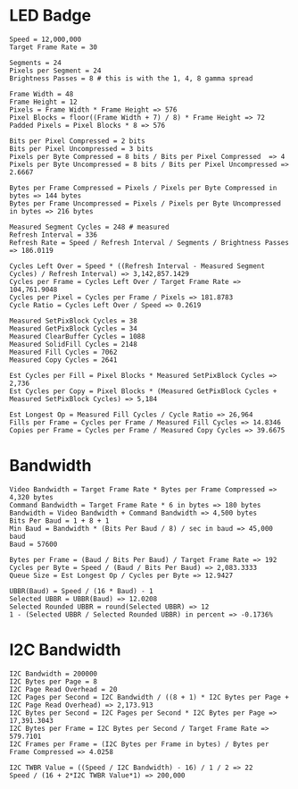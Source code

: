 ﻿# LED Badge

    Speed = 12,000,000
    Target Frame Rate = 30
    
    Segments = 24
    Pixels per Segment = 24
    Brightness Passes = 8 # this is with the 1, 4, 8 gamma spread
    
    Frame Width = 48
    Frame Height = 12
    Pixels = Frame Width * Frame Height => 576
    Pixel Blocks = floor((Frame Width + 7) / 8) * Frame Height => 72
    Padded Pixels = Pixel Blocks * 8 => 576
    
    Bits per Pixel Compressed = 2 bits
    Bits per Pixel Uncompressed = 3 bits
    Pixels per Byte Compressed = 8 bits / Bits per Pixel Compressed  => 4
    Pixels per Byte Uncompressed = 8 bits / Bits per Pixel Uncompressed => 2.6667
    
    Bytes per Frame Compressed = Pixels / Pixels per Byte Compressed in bytes => 144 bytes
    Bytes per Frame Uncompressed = Pixels / Pixels per Byte Uncompressed in bytes => 216 bytes
    
    Measured Segment Cycles = 248 # measured
    Refresh Interval = 336
    Refresh Rate = Speed / Refresh Interval / Segments / Brightness Passes => 186.0119
    
    Cycles Left Over = Speed * ((Refresh Interval - Measured Segment Cycles) / Refresh Interval) => 3,142,857.1429
    Cycles per Frame = Cycles Left Over / Target Frame Rate => 104,761.9048
    Cycles per Pixel = Cycles per Frame / Pixels => 181.8783
    Cycle Ratio = Cycles Left Over / Speed => 0.2619
    
    Measured SetPixBlock Cycles = 38
    Measured GetPixBlock Cycles = 34
    Measured ClearBuffer Cycles = 1088
    Measured SolidFill Cycles = 2148
    Measured Fill Cycles = 7062
    Measured Copy Cycles = 2641
    
    Est Cycles per Fill = Pixel Blocks * Measured SetPixBlock Cycles => 2,736
    Est Cycles per Copy = Pixel Blocks * (Measured GetPixBlock Cycles + Measured SetPixBlock Cycles) => 5,184
    
    Est Longest Op = Measured Fill Cycles / Cycle Ratio => 26,964
    Fills per Frame = Cycles per Frame / Measured Fill Cycles => 14.8346
    Copies per Frame = Cycles per Frame / Measured Copy Cycles => 39.6675
   
# Bandwidth
    
    Video Bandwidth = Target Frame Rate * Bytes per Frame Compressed => 4,320 bytes
    Command Bandwidth = Target Frame Rate * 6 in bytes => 180 bytes
    Bandwidth = Video Bandwidth + Command Bandwidth => 4,500 bytes
    Bits Per Baud = 1 + 8 + 1
    Min Baud = Bandwidth * (Bits Per Baud / 8) / sec in baud => 45,000 baud
    Baud = 57600
    
    Bytes per Frame = (Baud / Bits Per Baud) / Target Frame Rate => 192
    Cycles per Byte = Speed / (Baud / Bits Per Baud) => 2,083.3333
    Queue Size = Est Longest Op / Cycles per Byte => 12.9427
    
    UBBR(Baud) = Speed / (16 * Baud) - 1
    Selected UBBR = UBBR(Baud) => 12.0208
    Selected Rounded UBBR = round(Selected UBBR) => 12
    1 - (Selected UBBR / Selected Rounded UBBR) in percent => -0.1736%
    
# I2C Bandwidth
   
    I2C Bandwidth = 200000
    I2C Bytes per Page = 8
    I2C Page Read Overhead = 20
    I2C Pages per Second = I2C Bandwidth / ((8 + 1) * I2C Bytes per Page + I2C Page Read Overhead) => 2,173.913
    I2C Bytes per Second = I2C Pages per Second * I2C Bytes per Page => 17,391.3043
    I2C Bytes per Frame = I2C Bytes per Second / Target Frame Rate => 579.7101
    I2C Frames per Frame = (I2C Bytes per Frame in bytes) / Bytes per Frame Compressed => 4.0258
    
    I2C TWBR Value = ((Speed / I2C Bandwidth) - 16) / 1 / 2 => 22
    Speed / (16 + 2*I2C TWBR Value*1) => 200,000